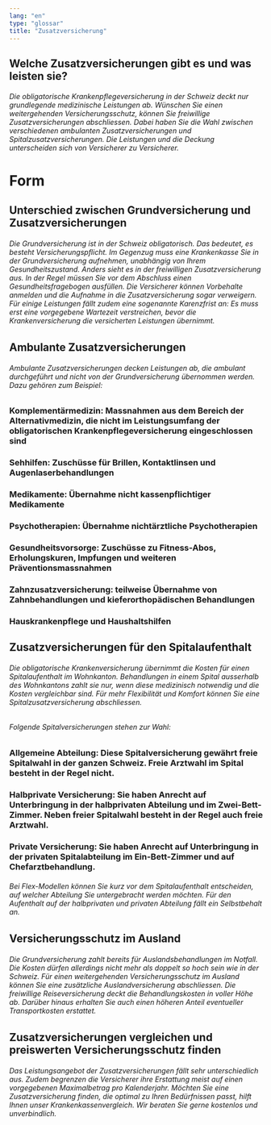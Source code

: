 ```yaml
---
lang: "en"
type: "glossar"
title: "Zusatzversicherung"
---
```


## Welche Zusatzversicherungen gibt es und was leisten sie?

###### Die obligatorische Krankenpflegeversicherung in der Schweiz deckt nur grundlegende medizinische Leistungen ab. Wünschen Sie einen weitergehenden Versicherungsschutz, können Sie freiwillige Zusatzversicherungen abschliessen. Dabei haben Sie die Wahl zwischen verschiedenen ambulanten Zusatzversicherungen und Spitalzusatzversicherungen. Die Leistungen und die Deckung unterscheiden sich von Versicherer zu Versicherer.

# Form

## Unterschied zwischen Grundversicherung und Zusatzversicherungen

###### Die Grundversicherung ist in der Schweiz obligatorisch. Das bedeutet, es besteht Versicherungspflicht. Im Gegenzug muss eine Krankenkasse Sie in der Grundversicherung aufnehmen, unabhängig von Ihrem Gesundheitszustand. Anders sieht es in der freiwilligen Zusatzversicherung aus. In der Regel müssen Sie vor dem Abschluss einen Gesundheitsfragebogen ausfüllen. Die Versicherer können Vorbehalte anmelden und die Aufnahme in die Zusatzversicherung sogar verweigern. Für einige Leistungen fällt zudem eine sogenannte Karenzfrist an: Es muss erst eine vorgegebene Wartezeit verstreichen, bevor die Krankenversicherung die versicherten Leistungen übernimmt.

## Ambulante Zusatzversicherungen

###### Ambulante Zusatzversicherungen decken Leistungen ab, die ambulant durchgeführt und nicht von der Grundversicherung übernommen werden. Dazu gehören zum Beispiel:

### Komplementärmedizin: Massnahmen aus dem Bereich der Alternativmedizin, die nicht im Leistungsumfang der obligatorischen Krankenpflegeversicherung eingeschlossen sind

### Sehhilfen: Zuschüsse für Brillen, Kontaktlinsen und Augenlaserbehandlungen

### Medikamente: Übernahme nicht kassenpflichtiger Medikamente

### Psychotherapien: Übernahme nichtärztliche Psychotherapien

### Gesundheitsvorsorge: Zuschüsse zu Fitness-Abos, Erholungskuren, Impfungen und weiteren Präventionsmassnahmen

### Zahnzusatzversicherung: teilweise Übernahme von Zahnbehandlungen und kieferorthopädischen Behandlungen

### Hauskrankenpflege und Haushaltshilfen

## Zusatzversicherungen für den Spitalaufenthalt

###### Die obligatorische Krankenversicherung übernimmt die Kosten für einen Spitalaufenthalt im Wohnkanton. Behandlungen in einem Spital ausserhalb des Wohnkantons zahlt sie nur, wenn diese medizinisch notwendig und die Kosten vergleichbar sind. Für mehr Flexibilität und Komfort können Sie eine Spitalzusatzversicherung abschliessen.

###### Folgende Spitalversicherungen stehen zur Wahl:

### Allgemeine Abteilung: Diese Spitalversicherung gewährt freie Spitalwahl in der ganzen Schweiz. Freie Arztwahl im Spital besteht in der Regel nicht.

### Halbprivate Versicherung: Sie haben Anrecht auf Unterbringung in der halbprivaten Abteilung und im Zwei-Bett-Zimmer. Neben freier Spitalwahl besteht in der Regel auch freie Arztwahl.

### Private Versicherung: Sie haben Anrecht auf Unterbringung in der privaten Spitalabteilung im Ein-Bett-Zimmer und auf Chefarztbehandlung.

###### Bei Flex-Modellen können Sie kurz vor dem Spitalaufenthalt entscheiden, auf welcher Abteilung Sie untergebracht werden möchten. Für den Aufenthalt auf der halbprivaten und privaten Abteilung fällt ein Selbstbehalt an.

## Versicherungsschutz im Ausland

###### Die Grundversicherung zahlt bereits für Auslandsbehandlungen im Notfall. Die Kosten dürfen allerdings nicht mehr als doppelt so hoch sein wie in der Schweiz. Für einen weitergehenden Versicherungsschutz im Ausland können Sie eine zusätzliche Auslandversicherung abschliessen. Die freiwillige Reiseversicherung deckt die Behandlungskosten in voller Höhe ab. Darüber hinaus erhalten Sie auch einen höheren Anteil eventueller Transportkosten erstattet.

## Zusatzversicherungen vergleichen und preiswerten Versicherungsschutz finden

###### Das Leistungsangebot der Zusatzversicherungen fällt sehr unterschiedlich aus. Zudem begrenzen die Versicherer ihre Erstattung meist auf einen vorgegebenen Maximalbetrag pro Kalenderjahr. Möchten Sie eine Zusatzversicherung finden, die optimal zu Ihren Bedürfnissen passt, hilft Ihnen unser Krankenkassenvergleich. Wir beraten Sie gerne kostenlos und unverbindlich.
